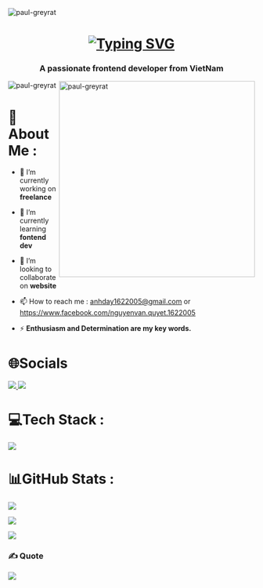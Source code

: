 
<img src="https://e-tuitions.com/images/1624873936613-blog%209.jpg" alt="paul-greyrat" />


<h1 align="center">
  <a href="https://git.io/typing-svg">
    <img src="https://readme-typing-svg.herokuapp.com/?color=2506FE&lines=Hi,+There!+👋;I'm+Paul-Greyrat;Nice+to+meet+you!&center=true&size=30" alt="Typing SVG" />
  </a>
</h1>
<h3 align="center">A passionate frontend developer from VietNam</h3>
<img align="right" alt"coding" width="400" src="https://i.pinimg.com/originals/e8/f4/53/e8f453469a3ec97ecd354df465d73913.gif" alt="paul-greyrat" />

<p align="left"> <img src="https://komarev.com/ghpvc/?username=paul1622005&label=Profile%20views&color=0e75b6&style=flat" alt="paul-greyrat" /> </p>

# 💫About Me :
 
- 🔭 I’m currently working on **freelance**

- 🌱 I’m currently learning **fontend dev**

- 👯 I’m looking to collaborate on **website**

- 📫 How to reach me : anhday1622005@gmail.com or https://www.facebook.com/nguyenvan.quyet.1622005

- ⚡  **Enthusiasm and Determination are my key words.**

# 🌐Socials
  <a href="https://www.facebook.com/nguyenvan.quyet.1622005">
    <img src="https://img.shields.io/badge/Facebook-blue?style=for-the-badge&logo=facebook&logoColor=while" />
  </a>
  <a href="mailto:anhday1622005@gmail.com">
    <img src="https://img.shields.io/badge/Gmail-333333?style=for-the-badge&logo=gmail&logoColor=red" />
  </a>

# 💻Tech Stack :
 <img src="https://skillicons.dev/icons?i=javascript,html,css,vscode,github,git" />

# 📊GitHub Stats :

![](https://github-readme-stats.vercel.app/api?username=paul1622005&theme=radical&hide_border=false&include_all_commits=false&count_private=false)<br/>

![](https://github-readme-streak-stats.herokuapp.com/?user=paul1622005&theme=radical&hide_border=false)<br/>

![](https://github-readme-stats.vercel.app/api/top-langs/?username=paul1622005&theme=radical&hide_border=false&include_all_commits=false&count_private=false&layout=compact)

### ✍️ Quote
![](https://quotes-github-readme.vercel.app/api?type=horizontal&theme=radical)


